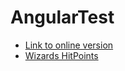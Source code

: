 AngularTest
===========

- [Link to online version](https://github.com/charliecalvert/JsObjects/blob/master/JavaScript/Games/CharacterCreate01/README.md)
- [Wizards HitPoints](http://www.wizards.com/default.asp?x=dnd/glossary&term=Glossary_dnd_hitpoints&alpha=)